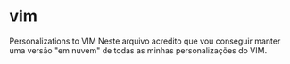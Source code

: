 # vim
Personalizations to VIM
Neste arquivo acredito que vou conseguir manter uma versão "em nuvem" de todas as minhas personalizações do VIM.
